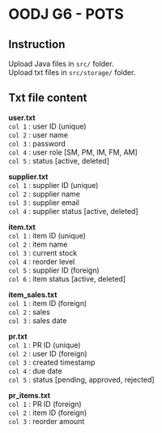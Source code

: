# OODJ G6 - POTS
## Instruction
Upload Java files in `src/` folder.  
Upload txt files in `src/storage/` folder.  

## Txt file content
**user.txt**  
`col 1` : user ID (unique)  
`col 2` : user name   
`col 3` : password  
`col 4` : user role [SM, PM, IM, FM, AM]  
`col 5` : status [active, deleted]  

**supplier.txt**  
`col 1` : supplier ID (unique)  
`col 2` : supplier name   
`col 3` : supplier email  
`col 4` : supplier status [active, deleted]  

**item.txt**  
`col 1` : item ID (unique)  
`col 2` : item name   
`col 3` : current stock  
`col 4` : reorder level    
`col 5` : supplier ID (foreign)    
`col 6` : item status [active, deleted]  

**item_sales.txt**  
`col 1` : item ID (foreign)  
`col 2` : sales   
`col 3` : sales date  

**pr.txt**  
`col 1` : PR ID (unique)  
`col 2` : user ID (foreign)   
`col 3` : created timestamp  
`col 4` : due date    
`col 5` : status [pending, approved, rejected]  

**pr_items.txt**  
`col 1` : PR ID (foreign)  
`col 2` : item ID (foreign)   
`col 3` : reorder amount   